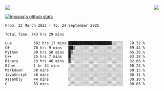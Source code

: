 <p>
  <a href="https://count.getloli.com/"><img src="https://count.getloli.com/get/@xana.readme?theme=moebooru-h"></a>
  <img src="https://weather-icon.journeyad.repl.co/@hangzhou?v=1" align="right">
</p>


<a href="https://github.com/imxana"><img align="center" src="https://github-readme-stats.vercel.app/api?username=imxana&show_icons=true&include_all_commits=true&hide_border=tru&custom_title=imxana%27s%20Github%20Stats" alt="imxana's github stats" /></a> 

<!--START_SECTION:waka-->

```txt
From: 22 March 2023 - To: 24 September 2025

Total Time: 743 hrs 29 mins

Lua          582 hrs 17 mins ███████████████████▓░░░░░   78.32 %
C#           70 hrs 9 mins   ██▒░░░░░░░░░░░░░░░░░░░░░░   09.44 %
Python       39 hrs 50 mins  █▒░░░░░░░░░░░░░░░░░░░░░░░   05.36 %
C++          25 hrs 7 mins   █░░░░░░░░░░░░░░░░░░░░░░░░   03.38 %
Binary       19 hrs 46 mins  ▓░░░░░░░░░░░░░░░░░░░░░░░░   02.66 %
Other        1 hr 44 mins    ░░░░░░░░░░░░░░░░░░░░░░░░░   00.23 %
Markdown     58 mins         ░░░░░░░░░░░░░░░░░░░░░░░░░   00.13 %
JavaScript   48 mins         ░░░░░░░░░░░░░░░░░░░░░░░░░   00.11 %
Assembly     44 mins         ░░░░░░░░░░░░░░░░░░░░░░░░░   00.10 %
C            33 mins         ░░░░░░░░░░░░░░░░░░░░░░░░░   00.08 %
```

<!--END_SECTION:waka-->
